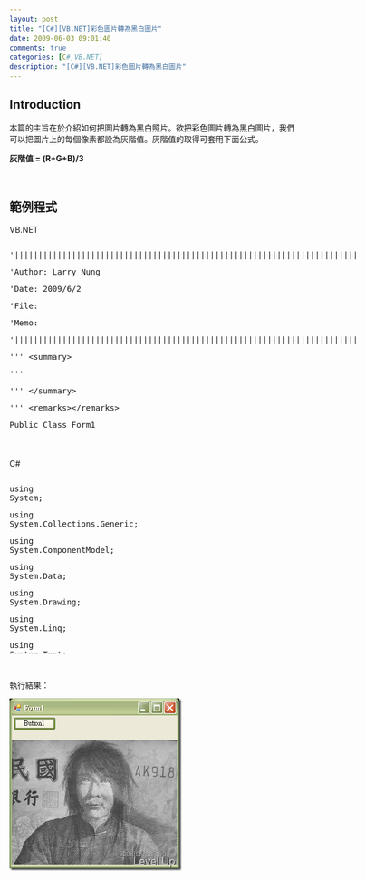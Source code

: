 ```yaml
---
layout: post
title: "[C#][VB.NET]彩色圖片轉為黑白圖片"
date: 2009-06-03 09:01:40
comments: true
categories: [C#,VB.NET]
description: "[C#][VB.NET]彩色圖片轉為黑白圖片"
---
```

<h2>Introduction</h2><p>本篇的主旨在於介紹如何把圖片轉為黑白照片。欲把彩色圖片轉為黑白圖片，我們可以把圖片上的每個像素都設為灰階值。灰階值的取得可套用下面公式。</p><p><strong>灰階值 = (R+G+B)/3</strong></p><p> </p><h2>範例程式</h2><p>VB.NET</p><div style="width: 613px; height: 337px; overflow: auto"><div class="csharpcode"><pre class="alt"><span class="rem">'|||||||||||||||||||||||||||||||||||||||||||||||||||||||||||||||||||||||||||</span></pre><pre><span class="rem">'Author: Larry Nung</span></pre><pre class="alt"><span class="rem">'Date: 2009/6/2</span></pre><pre><span class="rem">'File: </span></pre><pre class="alt"><span class="rem">'Memo: </span></pre><pre><span class="rem">'|||||||||||||||||||||||||||||||||||||||||||||||||||||||||||||||||||||||||||</span></pre><pre class="alt"><span class="rem">''' &lt;summary&gt;</span></pre><pre><span class="rem">''' </span></pre><pre class="alt"><span class="rem">''' &lt;/summary&gt;</span></pre><pre><span class="rem">''' &lt;remarks&gt;&lt;/remarks&gt;</span></pre><pre class="alt"><span class="kwrd">Public</span> <span class="kwrd">Class</span> Form1</pre><pre>
 </pre><pre class="alt">
 </pre><pre>
    <span class="rem">'***************************************************************************</span></pre><pre class="alt">
    <span class="rem">'Author: Larry Nung</span></pre><pre>
    <span class="rem">'Date: 2009/6/2</span></pre><pre class="alt">
    <span class="rem">'Purpose: </span></pre><pre>
    <span class="rem">'Memo: </span></pre><pre class="alt">
    <span class="rem">'***************************************************************************</span></pre><pre>
    <span class="rem">''' &lt;summary&gt;</span></pre><pre class="alt">
    <span class="rem">''' Handles the Click event of the Button1 control.</span></pre><pre>
    <span class="rem">''' &lt;/summary&gt;</span></pre><pre class="alt">
    <span class="rem">''' &lt;param name="sender"&gt;The source of the event.&lt;/param&gt;</span></pre><pre>
    <span class="rem">''' &lt;param name="e"&gt;The &lt;see cref="System.EventArgs" /&gt; instance containing the event data.&lt;/param&gt;</span></pre><pre class="alt">
    <span class="rem">''' &lt;remarks&gt;&lt;/remarks&gt;</span></pre><pre>
    <span class="kwrd">Private</span> <span class="kwrd">Sub</span> Button1_Click(<span class="kwrd">ByVal</span> sender <span class="kwrd">As</span> System.<span class="kwrd">Object</span>, <span class="kwrd">ByVal</span> e <span class="kwrd">As</span> System.EventArgs) <span class="kwrd">Handles</span> Button1.Click</pre><pre class="alt">
        <span class="kwrd">If</span> OpenFileDialog1.ShowDialog = Windows.Forms.DialogResult.OK <span class="kwrd">Then</span></pre><pre>
            <span class="kwrd">Me</span>.PictureBox1.Image = GetGrayBitmap(OpenFileDialog1.FileName)</pre><pre class="alt">
        <span class="kwrd">End</span> <span class="kwrd">If</span></pre><pre>
    <span class="kwrd">End</span> <span class="kwrd">Sub</span></pre><pre class="alt">
 </pre><pre>
 </pre><pre class="alt">
    <span class="rem">'***************************************************************************</span></pre><pre>
    <span class="rem">'Author: Larry Nung</span></pre><pre class="alt">
    <span class="rem">'Date: 2009/6/2</span></pre><pre>
    <span class="rem">'Purpose: </span></pre><pre class="alt">
    <span class="rem">'Memo: </span></pre><pre>
    <span class="rem">'***************************************************************************</span></pre><pre class="alt">
    <span class="rem">''' &lt;summary&gt;</span></pre><pre>
    <span class="rem">''' Gets the gray image.</span></pre><pre class="alt">
    <span class="rem">''' &lt;/summary&gt;</span></pre><pre>
    <span class="rem">''' &lt;param name="file"&gt;The file.&lt;/param&gt;</span></pre><pre class="alt">
    <span class="rem">''' &lt;returns&gt;&lt;/returns&gt;</span></pre><pre>
    <span class="rem">''' &lt;remarks&gt;&lt;/remarks&gt;</span></pre><pre class="alt">
    <span class="kwrd">Private</span> <span class="kwrd">Function</span> GetGrayBitmap(<span class="kwrd">ByVal</span> file <span class="kwrd">As</span> <span class="kwrd">String</span>) <span class="kwrd">As</span> Bitmap</pre><pre>
        <span class="kwrd">Dim</span> bmp <span class="kwrd">As</span> Bitmap = <span class="kwrd">New</span> Bitmap(file)</pre><pre class="alt">
        <span class="kwrd">For</span> x <span class="kwrd">As</span> <span class="kwrd">Integer</span> = 0 <span class="kwrd">To</span> bmp.Width - 1</pre><pre>
            <span class="kwrd">For</span> y <span class="kwrd">As</span> <span class="kwrd">Integer</span> = 0 <span class="kwrd">To</span> bmp.Height - 1</pre><pre class="alt">
                <span class="kwrd">Dim</span> color <span class="kwrd">As</span> Color = bmp.GetPixel(x, y)</pre><pre>
                <span class="kwrd">Dim</span> gray <span class="kwrd">As</span> <span class="kwrd">Integer</span> = (<span class="kwrd">CInt</span>(color.R) + <span class="kwrd">CInt</span>(color.G) + <span class="kwrd">CInt</span>(color.B)) \ 3</pre><pre class="alt">
                bmp.SetPixel(x, y, color.FromArgb(gray, gray, gray))</pre><pre>
            <span class="kwrd">Next</span></pre><pre class="alt">
        <span class="kwrd">Next</span></pre><pre>
        <span class="kwrd">Return</span> bmp</pre><pre class="alt">
    <span class="kwrd">End</span> <span class="kwrd">Function</span></pre><pre>
 </pre><pre class="alt"><span class="kwrd">End</span> <span class="kwrd">Class</span></pre></div></div><p /><style type="text/css"><![CDATA[


.csharpcode, .csharpcode pre
{
	font-size: small;
	color: black;
	font-family: consolas, "Courier New", courier, monospace;
	background-color: #ffffff;
	/*white-space: pre;*/
}
.csharpcode pre { margin: 0em; }
.csharpcode .rem { color: #008000; }
.csharpcode .kwrd { color: #0000ff; }
.csharpcode .str { color: #006080; }
.csharpcode .op { color: #0000c0; }
.csharpcode .preproc { color: #cc6633; }
.csharpcode .asp { background-color: #ffff00; }
.csharpcode .html { color: #800000; }
.csharpcode .attr { color: #ff0000; }
.csharpcode .alt 
{
	background-color: #f4f4f4;
	width: 100%;
	margin: 0em;
}
.csharpcode .lnum { color: #606060; }]]></style><p> </p><p>C#</p><div style="width: 613px; height: 313px; overflow: auto"><div class="csharpcode"><pre class="alt"><span class="kwrd">using</span> System;</pre><pre><span class="kwrd">using</span> System.Collections.Generic;</pre><pre class="alt"><span class="kwrd">using</span> System.ComponentModel;</pre><pre><span class="kwrd">using</span> System.Data;</pre><pre class="alt"><span class="kwrd">using</span> System.Drawing;</pre><pre><span class="kwrd">using</span> System.Linq;</pre><pre class="alt"><span class="kwrd">using</span> System.Text;</pre><pre><span class="kwrd">using</span> System.Windows.Forms;</pre><pre class="alt">
 </pre><pre><span class="kwrd">namespace</span> WindowsFormsApplication1</pre><pre class="alt">
{</pre><pre>
 </pre><pre class="alt">
 </pre><pre>
    <span class="rem">//|||||||||||||||||||||||||||||||||||||||||||||||||||||||||||||||||||||||||||</span></pre><pre class="alt">
    <span class="rem">//Author: Larry Nung</span></pre><pre>
    <span class="rem">//Date: 2009/6/2</span></pre><pre class="alt">
    <span class="rem">//File: </span></pre><pre>
    <span class="rem">//Memo: </span></pre><pre class="alt">
    <span class="rem">//|||||||||||||||||||||||||||||||||||||||||||||||||||||||||||||||||||||||||||</span></pre><pre>
    <span class="rem">/// &lt;summary&gt;</span></pre><pre class="alt">
    <span class="rem">/// </span></pre><pre>
    <span class="rem">/// &lt;/summary&gt;</span></pre><pre class="alt">
    <span class="kwrd">public</span> <span class="kwrd">partial</span> <span class="kwrd">class</span> Form1 : Form</pre><pre>
    {</pre><pre class="alt">
        <span class="kwrd">public</span> Form1()</pre><pre>
        {</pre><pre class="alt">
            InitializeComponent();</pre><pre>
        }</pre><pre class="alt">
 </pre><pre>
 </pre><pre class="alt">
        <span class="rem">//***************************************************************************</span></pre><pre>
        <span class="rem">//Author: Larry Nung</span></pre><pre class="alt">
        <span class="rem">//Date: 2009/6/2</span></pre><pre>
        <span class="rem">//Purpose: </span></pre><pre class="alt">
        <span class="rem">//Memo: </span></pre><pre>
        <span class="rem">//***************************************************************************</span></pre><pre class="alt">
        <span class="rem">/// &lt;summary&gt;</span></pre><pre>
        <span class="rem">/// Handles the Click event of the button1 control.</span></pre><pre class="alt">
        <span class="rem">/// &lt;/summary&gt;</span></pre><pre>
        <span class="rem">/// &lt;param name="sender"&gt;The source of the event.&lt;/param&gt;</span></pre><pre class="alt">
        <span class="rem">/// &lt;param name="e"&gt;The &lt;see cref="System.EventArgs"/&gt; instance containing the event data.&lt;/param&gt;</span></pre><pre>
        <span class="kwrd">private</span> <span class="kwrd">void</span> button1_Click(<span class="kwrd">object</span> sender, EventArgs e)</pre><pre class="alt">
        {</pre><pre>
            <span class="kwrd">if</span> (openFileDialog1.ShowDialog() == DialogResult.OK)</pre><pre class="alt">
            {</pre><pre>
                pictureBox1.Image = GetGrayBitmap(openFileDialog1.FileName);</pre><pre class="alt">
            }</pre><pre>
        }</pre><pre class="alt">
 </pre><pre>
 </pre><pre class="alt">
        <span class="rem">//***************************************************************************</span></pre><pre>
        <span class="rem">//Author: Larry Nung</span></pre><pre class="alt">
        <span class="rem">//Date: 2009/6/2</span></pre><pre>
        <span class="rem">//Purpose: </span></pre><pre class="alt">
        <span class="rem">//Memo: </span></pre><pre>
        <span class="rem">//***************************************************************************</span></pre><pre class="alt">
        <span class="rem">/// &lt;summary&gt;</span></pre><pre>
        <span class="rem">/// Gets the gray bitmap.</span></pre><pre class="alt">
        <span class="rem">/// &lt;/summary&gt;</span></pre><pre>
        <span class="rem">/// &lt;param name="file"&gt;The file.&lt;/param&gt;</span></pre><pre class="alt">
        <span class="rem">/// &lt;returns&gt;&lt;/returns&gt;</span></pre><pre>
        <span class="kwrd">private</span> Bitmap GetGrayBitmap(<span class="kwrd">string</span> file)</pre><pre class="alt">
        {</pre><pre>
            Bitmap bmp = <span class="kwrd">new</span> Bitmap(file);</pre><pre class="alt">
            <span class="kwrd">for</span> (<span class="kwrd">int</span> x=0; x &lt; bmp.Width; x++)</pre><pre>
            {</pre><pre class="alt">
                <span class="kwrd">for</span> (<span class="kwrd">int</span> y=0; y &lt; bmp.Height; y++)</pre><pre>
                {</pre><pre class="alt">
                    Color color = bmp.GetPixel(x, y);</pre><pre>
                    <span class="kwrd">int</span> gray = (color.R + color.G + color.B) / 3;</pre><pre class="alt">
                    bmp.SetPixel(x, y, Color.FromArgb(gray, gray, gray));</pre><pre>
                }</pre><pre class="alt">
            }</pre><pre>
            <span class="kwrd">return</span> bmp;</pre><pre class="alt">
        }</pre><pre>
    }</pre><pre class="alt">
}</pre></div></div><p /><style type="text/css"><![CDATA[


.csharpcode, .csharpcode pre
{
	font-size: small;
	color: black;
	font-family: consolas, "Courier New", courier, monospace;
	background-color: #ffffff;
	/*white-space: pre;*/
}
.csharpcode pre { margin: 0em; }
.csharpcode .rem { color: #008000; }
.csharpcode .kwrd { color: #0000ff; }
.csharpcode .str { color: #006080; }
.csharpcode .op { color: #0000c0; }
.csharpcode .preproc { color: #cc6633; }
.csharpcode .asp { background-color: #ffff00; }
.csharpcode .html { color: #800000; }
.csharpcode .attr { color: #ff0000; }
.csharpcode .alt 
{
	background-color: #f4f4f4;
	width: 100%;
	margin: 0em;
}
.csharpcode .lnum { color: #606060; }]]></style><p> </p><p>執行結果：</p><p><img style="border-right-width: 0px; border-top-width: 0px; border-bottom-width: 0px; border-left-width: 0px" border="0" alt="image" width="304" height="304" src="\images\posts\8651\image_thumb.png" /></p>